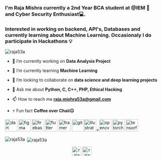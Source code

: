 <h3 align="left">I'm Raja Mishra currently a 2nd Year BCA student at @IEM 🏫 and Cyber Security Enthusiast💻. <h3>
<h3 align="left">Interested in working on backend, API's, Databases and currently learning about Machine Learning. Occasionaly I do participate in Hackathons 💡</h3>

<p align="left"> <img src="https://komarev.com/ghpvc/?username=raja53a" alt="raja53a" /> </p>

- 🔭 I’m currently working on **Data Analysis Project**

- 🌱 I’m currently learning **Machine Learning**

- 👯 I’m looking to collaborate on **data science and deep learning projects**

- 💬 Ask me about **Python, C, C++, PHP, Ethical Hacking**

- 📫 How to reach me **raja.mishra53a@gmail.com**

- ⚡ Fun fact **Coffee over Chaii😐**

<p align="left"> <img src="https://www.vectorlogo.zone/logos/dartlang/dartlang-icon.svg" alt="dart" width="40" height="40"/> <img src="https://www.vectorlogo.zone/logos/figma/figma-icon.svg" alt="figma" width="40" height="40"/> <img src="https://www.vectorlogo.zone/logos/firebase/firebase-icon.svg" alt="firebase" width="40" height="40"/> <img src="https://www.vectorlogo.zone/logos/flutterio/flutterio-icon.svg" alt="flutter" width="40" height="40"/> <img src="https://www.vectorlogo.zone/logos/framer/framer-icon.svg" alt="framer" width="40" height="40"/> <img src="https://www.vectorlogo.zone/logos/git-scm/git-scm-icon.svg" alt="git" width="40" height="40"/><img src="https://www.vectorlogo.zone/logos/adobe_illustrator/adobe_illustrator-icon.svg" alt="illustrator" width="40" height="40"/><<img src="https://www.vectorlogo.zone/logos/opencv/opencv-icon.svg" alt="opencv" width="40" height="40"/> <img src="https://www.vectorlogo.zone/logos/pytorch/pytorch-icon.svg" alt="pytorch" width="40" height="40"/> <img src="https://www.vectorlogo.zone/logos/tensorflow/tensorflow-icon.svg" alt="tensorflow" width="40" height="40"/></p>

<p><img align="left" src="https://github-readme-stats.vercel.app/api/top-langs/?username=raja53a&layout=compact" alt="raja53a" /></p>

<p>&nbsp;<img align="center" src="https://github-readme-stats.vercel.app/api?username=raja53a&show_icons=true" alt="raja53a" /></p>

<p align="center">
<a href="https://twitter.com/rajamishra_zip" target="blank"><img align="center" src="https://cdn.jsdelivr.net/npm/simple-icons@3.0.1/icons/twitter.svg" alt="rajamishra_zip" height="30" width="30" /></a>
<a href="https://linkedin.com/in/rajamishra53" target="blank"><img align="center" src="https://cdn.jsdelivr.net/npm/simple-icons@3.0.1/icons/linkedin.svg" alt="rajamishra53" height="30" width="30" /></a>
</p>
